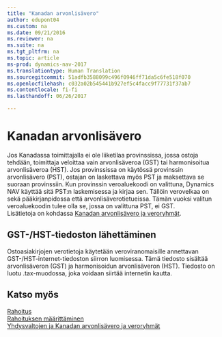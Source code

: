 ```yaml
---
title: "Kanadan arvonlisävero"
author: edupont04
ms.custom: na
ms.date: 09/21/2016
ms.reviewer: na
ms.suite: na
ms.tgt_pltfrm: na
ms.topic: article
ms-prod: dynamics-nav-2017
ms.translationtype: Human Translation
ms.sourcegitcommit: 51adfb3588099c496f0946ff71da5c6fe518f070
ms.openlocfilehash: c032a02b545441b927ef5c4facc9f77731f37ab7
ms.contentlocale: fi-fi
ms.lasthandoff: 06/26/2017

---
```


# <a name="sales-tax-and-goods-and-services-tax-in-canada"></a>Kanadan arvonlisävero
Jos Kanadassa toimittajalla ei ole liiketilaa provinssissa, jossa ostoja tehdään, toimittaja veloittaa vain arvonlisäveroa (GST) tai harmonisoitua arvonlisäveroa (HST). Jos provinssissa on käytössä provinssin arvonlisävero (PST), ostajan on laskettava myös PST ja maksettava se suoraan provinssiin. Kun provinssin veroaluekoodi on valittuna, Dynamics NAV käyttää sitä PST:n laskemisessa ja kirjaa sen. Tällöin verovelkaa on sekä pääkirjanpidossa että arvonlisäverotietueissa. Tämän vuoksi valitun veroaluekoodin tulee olla se, jossa on valittuna PST, ei GST.  
Lisätietoja on kohdassa [Kanadan arvonlisävero ja veroryhmät](us-finance-setup-sales-tax.md).  

## <a name="submitting-the-gsthst-file"></a>GST-/HST-tiedoston lähettäminen
Ostoasiakirjojen verotietoja käytetään veroviranomaisille annettavan GST-/HST-internet-tiedoston siirron luomisessa. Tämä tiedosto sisältää arvonlisäveron (GST) ja harmonisoidun arvonlisäveron (HST). Tiedosto on luotu .tax-muodossa, joka voidaan siirtää internetin kautta.  

## <a name="see-also"></a>Katso myös
[Rahoitus](finance-setup.md)  
[Rahoituksen määrittäminen](finance-setup-setup-finance-setup.md)  
[Yhdysvaltojen ja Kanadan arvonlisävero ja veroryhmät](us-finance-setup-sales-tax.md)

